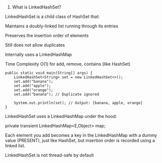  1. What is LinkedHashSet?

LinkedHashSet is a child class of HashSet that:

Maintains a doubly-linked list running through its entries

Preserves the insertion order of elements

Still does not allow duplicates

Internally uses a LinkedHashMap

Time Complexity	O(1) for add, remove, contains (like HashSet)



    public static void main(String[] args) {
        LinkedHashSet<String> set = new LinkedHashSet<>();
        set.add("banana");
        set.add("apple");
        set.add("orange");
        set.add("banana"); // Duplicate ignored

        System.out.println(set); // Output: [banana, apple, orange]
    }


LinkedHashSet uses a LinkedHashMap under the hood:


private transient LinkedHashMap<E,Object> map;

Each element you add becomes a key in the LinkedHashMap with a dummy value (PRESENT), just like HashSet, but insertion order is recorded using a linked list.

LinkedHashSet is not thread-safe by default

